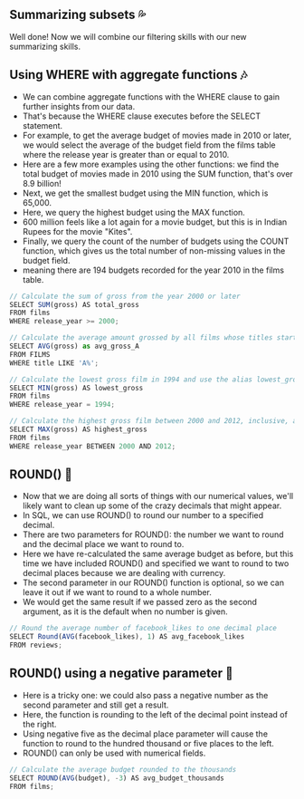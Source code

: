 ## Summarizing subsets :sweat_drops:
Well done! Now we will combine our filtering skills with our new summarizing skills.

## Using WHERE with aggregate functions :notes:
- We can combine aggregate functions with the WHERE clause to gain further insights from our data.
- That's because the WHERE clause executes before the SELECT statement.
- For example, to get the average budget of movies made in 2010 or later, we would select the average of the budget field from the films table where the release year is greater than or equal to 2010.
- Here are a few more examples using the other functions: we find the total budget of movies made in 2010 using the SUM function, that's over 8.9 billion!
- Next, we get the smallest budget using the MIN function, which is 65,000.
- Here, we query the highest budget using the MAX function.
- 600 million feels like a lot again for a movie budget, but this is in Indian Rupees for the movie "Kites".
- Finally, we query the count of the number of budgets using the COUNT function, which gives us the total number of non-missing values in the budget field.
- meaning there are 194 budgets recorded for the year 2010 in the films table.
```js
// Calculate the sum of gross from the year 2000 or later
SELECT SUM(gross) AS total_gross
FROM films
WHERE release_year >= 2000;

// Calculate the average amount grossed by all films whose titles start with the letter 'A' and alias with avg_gross_A
SELECT AVG(gross) as avg_gross_A
FROM FILMS
WHERE title LIKE 'A%';

// Calculate the lowest gross film in 1994 and use the alias lowest_gross.
SELECT MIN(gross) AS lowest_gross
FROM films
WHERE release_year = 1994;

// Calculate the highest gross film between 2000 and 2012, inclusive, and use the alias highest_gross
SELECT MAX(gross) AS highest_gross
FROM films
WHERE release_year BETWEEN 2000 AND 2012;
```
## ROUND() :hibiscus:
- Now that we are doing all sorts of things with our numerical values, we'll likely want to clean up some of the crazy decimals that might appear.
- In SQL, we can use ROUND() to round our number to a specified decimal.
- There are two parameters for ROUND(): the number we want to round and the decimal place we want to round to.
- Here we have re-calculated the same average budget as before, but this time we have included ROUND() and specified we want to round to two decimal places because we are dealing with currency.
- The second parameter in our ROUND() function is optional, so we can leave it out if we want to round to a whole number.
- We would get the same result if we passed zero as the second argument, as it is the default when no number is given.
```js
// Round the average number of facebook_likes to one decimal place
SELECT Round(AVG(facebook_likes), 1) AS avg_facebook_likes
FROM reviews;
```
## ROUND() using a negative parameter :sunflower:
- Here is a tricky one: we could also pass a negative number as the second parameter and still get a result.
- Here, the function is rounding to the left of the decimal point instead of the right.
- Using negative five as the decimal place parameter will cause the function to round to the hundred thousand or five places to the left.
- ROUND() can only be used with numerical fields.
```js
// Calculate the average budget rounded to the thousands
SELECT ROUND(AVG(budget), -3) AS avg_budget_thousands
FROM films;
```
